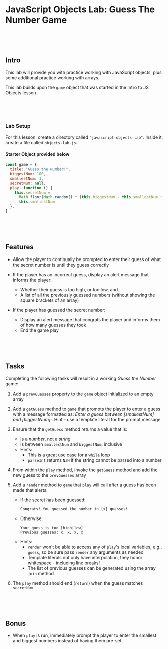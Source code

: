 # JavaScript Objects Lab: Guess The Number Game

<br>
<br>
<br>

## Intro

This lab will provide you with practice working with JavaScript objects, plus some additional practice working with arrays.

This lab builds upon the `game` object that was started in the Intro to JS Objects lesson.

<br>
<br>
<br>

### Lab Setup

For this lesson, create a directory called `"javascript-objects-lab"`. Inside it, create a file called `objects-lab.js`.



#### Starter Object provided below



   ```javascript
   const game = {
     title: "Guess the Number!",
     biggestNum: 100,
     smallestNum: 1,
     secretNum: null,
     play: function () {
       this.secretNum =
         Math.floor(Math.random() * (this.biggestNum - this.smallestNum + 1)) +
         this.smallestNum
     },
   }
   ```




<br>
<br>
<br>

## Features

- Allow the player to continually be prompted to enter their guess of what the secret number is until they guess correctly

- If the player has an incorrect guess, display an alert message that informs the player:

  - Whether their guess is too high, or too low, and...
  - A list of all the previously guessed numbers (without showing the square brackets of an array)

- If the player has guessed the secret number:
  - Display an alert message that congrats the player and informs them of how many guesses they took
  - End the game play

<br>
<br>
<br>

## Tasks

Completing the following tasks will result in a working _Guess the Number_ game:

1. Add a `prevGuesses` property to the `game` object initialized to an empty array

2. Add a `getGuess` method to `game` that prompts the player to enter a guess with a message formatted as: _Enter a guess between [smallestNum] and [biggestNum]:_. Hint - use a template literal for the prompt message

3. Ensure that the `getGuess` method returns a value that is:

   - Is a _number_, not a _string_
   - Is between `smallestNum` and `biggestNum`, inclusive
   - Hints:
     - This is a great use case for a `while` loop
     - `parseInt` returns `NaN` if the string cannot be parsed into a number

4. From within the `play` method, invoke the `getGuess` method and add the new guess to the `prevGuesses` array

5. Add a `render` method to `game` that `play` will call after a guess has been made that alerts:

   - If the secret has been guessed:<br>
     ```shell
     Congrats! You guessed the number in [x] guesses!
     ```
   - Otherwise:<br>
     ```shell
     Your guess is too [high|low]
     Previous guesses: x, x, x, x
     ```
   - Hints:
     - `render` won't be able to access any of `play`'s local variables, e.g., `guess`, so be sure pass `render` any arguments as needed
     - Template literals not only have interpolation, they honor whitespace - including line breaks!
     - The list of previous guesses can be generated using the array `join` method

6. The `play` method should end (`return`) when the guess matches `secretNum`

<br>
<br>
<br>

## Bonus

- When `play` is run, immediately prompt the player to enter the smallest and biggest numbers instead of having them pre-set